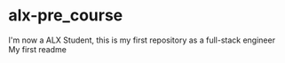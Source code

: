 # alx-pre_course
 I'm now a ALX Student, this is my first repository as a full-stack engineer
My first readme
